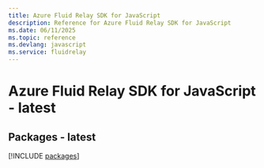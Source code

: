 ```yaml
---
title: Azure Fluid Relay SDK for JavaScript
description: Reference for Azure Fluid Relay SDK for JavaScript
ms.date: 06/11/2025
ms.topic: reference
ms.devlang: javascript
ms.service: fluidrelay
---
```

# Azure Fluid Relay SDK for JavaScript - latest
## Packages - latest
[!INCLUDE [packages](fluid-relay-index.md)]